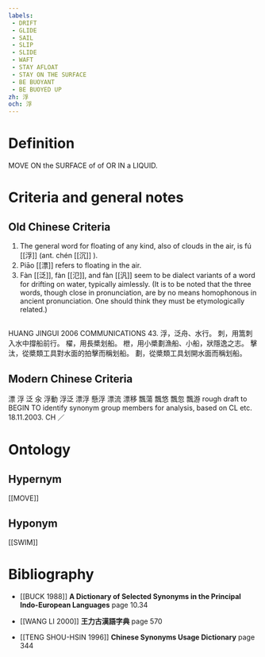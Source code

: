 ```yaml
---
labels: 
 - DRIFT
 - GLIDE
 - SAIL
 - SLIP
 - SLIDE
 - WAFT
 - STAY AFLOAT
 - STAY ON THE SURFACE
 - BE BUOYANT
 - BE BUOYED UP
zh: 浮
och: 浮
---
```


# Definition
MOVE ON the SURFACE of of OR IN a LIQUID.
# Criteria and general notes
## Old Chinese Criteria
1. The general word for floating of any kind, also of clouds in the air, is fú [[浮]] (ant. chén [[沉]] ).
2. Piāo [[漂]] refers to floating in the air.
3. Fàn [[泛]], fàn [[氾]], and fàn [[汎]] seem to be dialect variants of a word for drifting on water, typically aimlessly. (It is to be noted that the three words, though close in pronunciation, are by no means homophonous in ancient pronunciation. One should think they must be etymologically related.)
## 
HUANG JINGUI 2006
COMMUNICATIONS 43. 浮，泛舟、水行。
刺，用篙刺入水中撐船前行。
櫂，用長槳划船。
枻，用小槳劃漁船、小船，狀隱逸之志。
擊汰，從槳類工具對水面的拍擊而稱划船。
劃，從槳類工具划開水面而稱划船。
## Modern Chinese Criteria
漂
浮
泛
汆
浮動
浮泛
漂浮
懸浮
漂流
漂移
飄蕩
飄悠
飄忽
飄游
rough draft to BEGIN TO identify synonym group members for analysis, based on CL etc. 18.11.2003. CH ／
# Ontology

## Hypernym
[[MOVE]]
## Hyponym
[[SWIM]]
# Bibliography
- [[BUCK 1988]]
**A Dictionary of Selected Synonyms in the Principal Indo-European Languages** page 10.34

- [[WANG LI 2000]]
**王力古漢語字典** page 570

- [[TENG SHOU-HSIN 1996]]
**Chinese Synonyms Usage Dictionary** page 344
